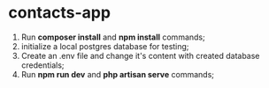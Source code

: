 # contacts-app

1. Run **composer install** and **npm install** commands;
2. initialize a local postgres database for testing;
3. Create an .env file and change it's content with created database credentials;
4. Run **npm run dev** and **php artisan serve** commands;
